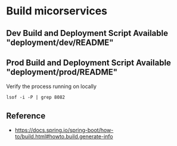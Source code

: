 
# Build micorservices

## Dev Build and Deployment Script Available "deployment/dev/README"
## Prod Build and Deployment Script Available "deployment/prod/README"

Verify the process running on locally
```shell
lsof -i -P | grep 8082
```

## Reference
* https://docs.spring.io/spring-boot/how-to/build.html#howto.build.generate-info